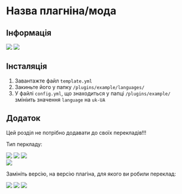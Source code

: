 # Назва плагніна/мода

## Інформація

<a href="#"><img src="https://img.shields.io/badge/Тип-plugin-purple.svg"/></a>
<a href="https://spigotmc.org/"><img src="https://img.shields.io/badge/Version-1.0.0-orange.svg"/></a>

## Інсталяція

1. Завантажте файл `template.yml`
2. Закиньте його у папку `/plugins/example/languages/`
3. У файлі `config.yml`, що знаходиться у папці `/plugins/example/` змініить значення `language` на `uk-UA`

## Додаток

Цей розділ не потрібно додавати до своїх перекладів!!!

Тип перкладу:

<a href="#"><img src="https://img.shields.io/badge/Тип-plugin-purple.svg"/></a>
<a href="#"><img src="https://img.shields.io/badge/Тип-fabric%20mod-purple.svg"/></a>
<a href="#"><img src="https://img.shields.io/badge/Тип-forge%20mod-purple.svg"/></a>\
<a href="#"><img src="https://img.shields.io/badge/Тип-other-purple.svg"/></a>

Замініть версію, на версію плагіна, для якого ви робили переклад:

<a href="https://spigotmc.org/"><img src="https://img.shields.io/badge/Version-1.0.0-orange.svg"/></a>
<a href="https://spigotmc.org/"><img src="https://img.shields.io/badge/Version-0.0.1-orange.svg"/></a>
<a href="https://spigotmc.org/"><img src="https://img.shields.io/badge/Version-beta--0.1.0-orange.svg"/></a>
